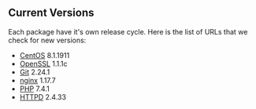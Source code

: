 Current Versions
-----------------

Each package have it's own release cycle. Here is the list of URLs that we check for new versions:

* [CentOS](https://wiki.centos.org/Manuals/ReleaseNotes) 8.1.1911
* [OpenSSL](https://github.com/openssl/openssl/releases) 1.1.1c
* [Git](https://github.com/git/git/releases) 2.24.1
* [nginx](https://nginx.org/en/download.html) 1.17.7
* [PHP](https://github.com/php/php-src/releases) 7.4.1
* [HTTPD](https://github.com/apache/httpd/releases) 2.4.33
